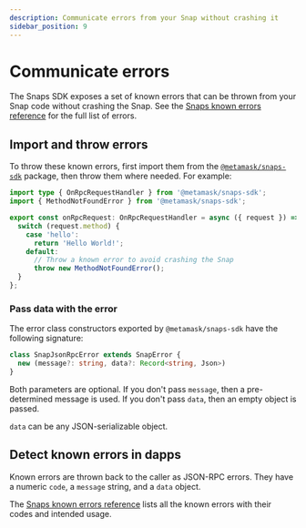 ```yaml
---
description: Communicate errors from your Snap without crashing it
sidebar_position: 9
---
```


# Communicate errors

The Snaps SDK exposes a set of known errors that can be thrown from your Snap code without crashing
the Snap.
See the [Snaps known errors reference](../reference/known-errors.md) for the full list of errors.

## Import and throw errors

To throw these known errors, first import them from the
[`@metamask/snaps-sdk`](https://github.com/MetaMask/snaps/tree/main/packages/snaps-sdk) package,
then throw them where needed.
For example:

```typescript
import type { OnRpcRequestHandler } from '@metamask/snaps-sdk';
import { MethodNotFoundError } from '@metamask/snaps-sdk';

export const onRpcRequest: OnRpcRequestHandler = async ({ request }) => {
  switch (request.method) {
    case 'hello':
      return 'Hello World!';
    default:
      // Throw a known error to avoid crashing the Snap
      throw new MethodNotFoundError();
  }
};
```

### Pass data with the error

The error class constructors exported by `@metamask/snaps-sdk` have the following signature:

```typescript
class SnapJsonRpcError extends SnapError {
  new (message?: string, data?: Record<string, Json>)
}
```

Both parameters are optional.
If you don't pass `message`, then a pre-determined message is used.
If you don't pass `data`, then an empty object is passed.

`data` can be any JSON-serializable object.

## Detect known errors in dapps

Known errors are thrown back to the caller as JSON-RPC errors.
They have a numeric `code`, a `message` string, and a `data` object.

The [Snaps known errors reference](../reference/known-errors.md) lists all the known errors with
their codes and intended usage.
